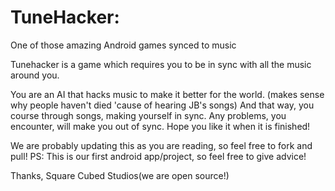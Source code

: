 # TuneHacker:
One of those amazing Android games synced to music

Tunehacker is a game which requires you to be in sync with all the music around you.

You are an AI that hacks music to make it better for the world.
(makes sense why people haven't died 'cause of hearing JB's songs)
And that way, you course through songs, making yourself in sync.
Any problems, you encounter, will make you out of sync.
Hope you like it when it is finished!

We are probably updating this as you are reading, so feel free to fork and pull!
PS: This is our first android app/project, so feel free to give advice!

Thanks, 
Square Cubed Studios(we are open source!)
